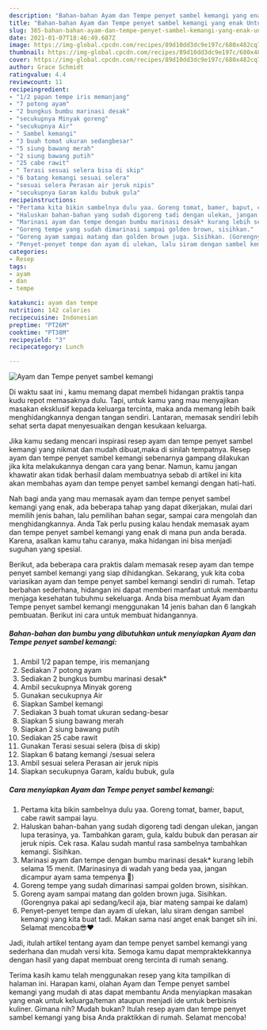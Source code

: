 ```yaml
---
description: "Bahan-bahan Ayam dan Tempe penyet sambel kemangi yang enak Untuk Jualan"
title: "Bahan-bahan Ayam dan Tempe penyet sambel kemangi yang enak Untuk Jualan"
slug: 365-bahan-bahan-ayam-dan-tempe-penyet-sambel-kemangi-yang-enak-untuk-jualan
date: 2021-01-07T18:46:49.687Z
image: https://img-global.cpcdn.com/recipes/89d10dd3dc9e197c/680x482cq70/ayam-dan-tempe-penyet-sambel-kemangi-foto-resep-utama.jpg
thumbnail: https://img-global.cpcdn.com/recipes/89d10dd3dc9e197c/680x482cq70/ayam-dan-tempe-penyet-sambel-kemangi-foto-resep-utama.jpg
cover: https://img-global.cpcdn.com/recipes/89d10dd3dc9e197c/680x482cq70/ayam-dan-tempe-penyet-sambel-kemangi-foto-resep-utama.jpg
author: Grace Schmidt
ratingvalue: 4.4
reviewcount: 11
recipeingredient:
- "1/2 papan tempe iris memanjang"
- "7 potong ayam"
- "2 bungkus bumbu marinasi desak"
- "secukupnya Minyak goreng"
- "secukupnya Air"
- " Sambel kemangi"
- "3 buah tomat ukuran sedangbesar"
- "5 siung bawang merah"
- "2 siung bawang putih"
- "25 cabe rawit"
- " Terasi sesuai selera bisa di skip"
- "6 batang kemangi sesuai selera"
- "sesuai selera Perasan air jeruk nipis"
- "secukupnya Garam kaldu bubuk gula"
recipeinstructions:
- "Pertama kita bikin sambelnya dulu yaa. Goreng tomat, bamer, baput, cabe rawit sampai layu."
- "Haluskan bahan-bahan yang sudah digoreng tadi dengan ulekan, jangan lupa terasinya, ya. Tambahkan garam, gula, kaldu bubuk dan perasan air jeruk nipis. Cek rasa. Kalau sudah mantul rasa sambelnya tambahkan kemangi. Sisihkan."
- "Marinasi ayam dan tempe dengan bumbu marinasi desak* kurang lebih selama 15 menit. (Marinasinya di wadah yang beda yaa, jangan dicampur ayam sama tempenya 🙈)"
- "Goreng tempe yang sudah dimarinasi sampai golden brown, sisihkan."
- "Goreng ayam sampai matang dan golden brown juga. Sisihkan. (Gorengnya pakai api sedang/kecil aja, biar mateng sampai ke dalam)"
- "Penyet-penyet tempe dan ayam di ulekan, lalu siram dengan sambel kemangi yang kita buat tadi. Makan sama nasi anget enak banget sih ini. Selamat mencoba😎❤️"
categories:
- Resep
tags:
- ayam
- dan
- tempe

katakunci: ayam dan tempe 
nutrition: 142 calories
recipecuisine: Indonesian
preptime: "PT26M"
cooktime: "PT38M"
recipeyield: "3"
recipecategory: Lunch

---
```



![Ayam dan Tempe penyet sambel kemangi](https://img-global.cpcdn.com/recipes/89d10dd3dc9e197c/680x482cq70/ayam-dan-tempe-penyet-sambel-kemangi-foto-resep-utama.jpg)

Di waktu  saat ini , kamu memang dapat membeli hidangan praktis tanpa kudu repot memasaknya dulu. Tapi, untuk kamu yang mau menyajikan masakan eksklusif kepada keluarga tercinta, maka anda memang lebih baik menghidangkannya dengan tangan sendiri. Lantaran, memasak sendiri lebih sehat serta dapat menyesuaikan dengan kesukaan keluarga.

Jika kamu sedang mencari inspirasi resep ayam dan tempe penyet sambel kemangi yang nikmat dan mudah dibuat,maka di sinilah tempatnya. Resep ayam dan tempe penyet sambel kemangi  sebenarnya gampang dilakukan jika kita melakukannya dengan cara yang benar. Namun, kamu jangan khawatir akan tidak berhasil dalam membuatnya 
sebab di artikel ini kita akan membahas ayam dan tempe penyet sambel kemangi dengan hati-hati.  



Nah bagi anda yang mau memasak ayam dan tempe penyet sambel kemangi yang enak, ada beberapa tahap yang dapat dikerjakan, mulai dari memilih jenis bahan, lalu pemilihan bahan segar, sampai cara mengolah dan menghidangkannya. Anda Tak perlu pusing kalau hendak memasak ayam dan tempe penyet sambel kemangi yang enak di mana pun anda berada. Karena, asalkan kamu  tahu caranya, maka hidangan ini bisa menjadi suguhan yang spesial.

Berikut, ada beberapa cara praktis  dalam memasak resep ayam dan tempe penyet sambel kemangi yang siap dihidangkan. Sekarang, yuk kita coba variasikan ayam dan tempe penyet sambel kemangi sendiri di rumah. Tetap berbahan sederhana, hidangan ini dapat memberi manfaat untuk membantu menjaga kesehatan tubuhmu sekeluarga. Anda bisa membuat Ayam dan Tempe penyet sambel kemangi menggunakan 14 jenis bahan dan 6 langkah pembuatan. Berikut ini cara untuk membuat hidangannya.

<!--inarticleads1-->

##### Bahan-bahan dan bumbu yang dibutuhkan untuk menyiapkan Ayam dan Tempe penyet sambel kemangi:

1. Ambil 1/2 papan tempe, iris memanjang
1. Sediakan 7 potong ayam
1. Sediakan 2 bungkus bumbu marinasi desak*
1. Ambil secukupnya Minyak goreng
1. Gunakan secukupnya Air
1. Siapkan  Sambel kemangi
1. Sediakan 3 buah tomat ukuran sedang-besar
1. Siapkan 5 siung bawang merah
1. Siapkan 2 siung bawang putih
1. Sediakan 25 cabe rawit
1. Gunakan  Terasi sesuai selera (bisa di skip)
1. Siapkan 6 batang kemangi /sesuai selera
1. Ambil sesuai selera Perasan air jeruk nipis
1. Siapkan secukupnya Garam, kaldu bubuk, gula




<!--inarticleads2-->

##### Cara menyiapkan Ayam dan Tempe penyet sambel kemangi:

1. Pertama kita bikin sambelnya dulu yaa. Goreng tomat, bamer, baput, cabe rawit sampai layu.
1. Haluskan bahan-bahan yang sudah digoreng tadi dengan ulekan, jangan lupa terasinya, ya. Tambahkan garam, gula, kaldu bubuk dan perasan air jeruk nipis. Cek rasa. Kalau sudah mantul rasa sambelnya tambahkan kemangi. Sisihkan.
1. Marinasi ayam dan tempe dengan bumbu marinasi desak* kurang lebih selama 15 menit. (Marinasinya di wadah yang beda yaa, jangan dicampur ayam sama tempenya 🙈)
1. Goreng tempe yang sudah dimarinasi sampai golden brown, sisihkan.
1. Goreng ayam sampai matang dan golden brown juga. Sisihkan. (Gorengnya pakai api sedang/kecil aja, biar mateng sampai ke dalam)
1. Penyet-penyet tempe dan ayam di ulekan, lalu siram dengan sambel kemangi yang kita buat tadi. Makan sama nasi anget enak banget sih ini. Selamat mencoba😎❤️




Jadi, itulah artikel tentang  ayam dan tempe penyet sambel kemangi  yang sederhana dan mudah versi kita. Semoga kamu dapat mempraktekkannya dengan hasil yang dapat membuat oreng tercinta di rumah senang. 

Terima kasih kamu telah menggunakan resep yang kita tampilkan di halaman ini. Harapan kami, olahan  Ayam dan Tempe penyet sambel kemangi yang mudah di atas dapat membantu Anda menyiapkan masakan yang enak untuk keluarga/teman ataupun menjadi ide untuk berbisnis kuliner. Gimana nih? Mudah bukan? Itulah resep ayam dan tempe penyet sambel kemangi yang bisa Anda praktikkan di rumah. Selamat mencoba!

